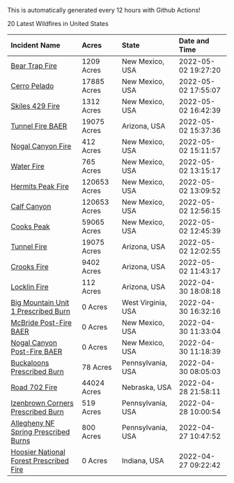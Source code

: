 This is automatically generated every 12 hours with Github Actions!

20 Latest Wildfires in United States

 | Incident Name | Acres | State | Date and Time |
|:---|:---|:---|:---|
| [Bear Trap Fire](https://inciweb.nwcg.gov/incident/8093/) | 1209 Acres | New Mexico, USA | 2022-05-02 19:27:20 |
| [Cerro Pelado](https://inciweb.nwcg.gov/incident/8075/) | 17885 Acres | New Mexico, USA | 2022-05-02 17:55:07 |
| [Skiles 429 Fire](https://inciweb.nwcg.gov/incident/8092/) | 1312 Acres | New Mexico, USA | 2022-05-02 16:42:39 |
| [Tunnel Fire BAER](https://inciweb.nwcg.gov/incident/8088/) | 19075 Acres | Arizona, USA | 2022-05-02 15:37:36 |
| [Nogal Canyon Fire](https://inciweb.nwcg.gov/incident/8062/) | 412 Acres | New Mexico, USA | 2022-05-02 15:11:57 |
| [Water Fire](https://inciweb.nwcg.gov/incident/8089/) | 765 Acres | New Mexico, USA | 2022-05-02 13:15:17 |
| [Hermits Peak Fire](https://inciweb.nwcg.gov/incident/8049/) | 120653 Acres | New Mexico, USA | 2022-05-02 13:09:52 |
| [Calf Canyon](https://inciweb.nwcg.gov/incident/8069/) | 120653 Acres | New Mexico, USA | 2022-05-02 12:56:15 |
| [Cooks Peak](https://inciweb.nwcg.gov/incident/8066/) | 59065 Acres | New Mexico, USA | 2022-05-02 12:45:39 |
| [Tunnel Fire](https://inciweb.nwcg.gov/incident/8068/) | 19075 Acres | Arizona, USA | 2022-05-02 12:02:55 |
| [Crooks Fire](https://inciweb.nwcg.gov/incident/8067/) | 9402 Acres | Arizona, USA | 2022-05-02 11:43:17 |
| [Locklin Fire](https://inciweb.nwcg.gov/incident/8083/) | 112 Acres | Arizona, USA | 2022-04-30 18:08:18 |
| [Big Mountain Unit 1 Prescribed Burn](https://inciweb.nwcg.gov/incident/8082/) | 0 Acres | West Virginia, USA | 2022-04-30 16:32:16 |
| [McBride Post-Fire BAER](https://inciweb.nwcg.gov/incident/8080/) | 0 Acres | New Mexico, USA | 2022-04-30 11:33:04 |
| [Nogal Canyon Post-Fire BAER](https://inciweb.nwcg.gov/incident/8072/) | 0 Acres | New Mexico, USA | 2022-04-30 11:18:39 |
| [Buckaloons Prescribed Burn](https://inciweb.nwcg.gov/incident/8085/) | 78 Acres | Pennsylvania, USA | 2022-04-30 08:05:03 |
| [Road 702 Fire](https://inciweb.nwcg.gov/incident/8081/) | 44024 Acres | Nebraska, USA | 2022-04-28 21:58:11 |
| [Izenbrown Corners Prescribed Burn](https://inciweb.nwcg.gov/incident/8087/) | 519 Acres | Pennsylvania, USA | 2022-04-28 10:00:54 |
| [Allegheny NF Spring Prescribed Burns](https://inciweb.nwcg.gov/incident/8084/) | 800 Acres | Pennsylvania, USA | 2022-04-27 10:47:52 |
| [Hoosier National Forest Prescribed Fire ](https://inciweb.nwcg.gov/incident/7887/) | 0 Acres | Indiana, USA | 2022-04-27 09:22:42 |
